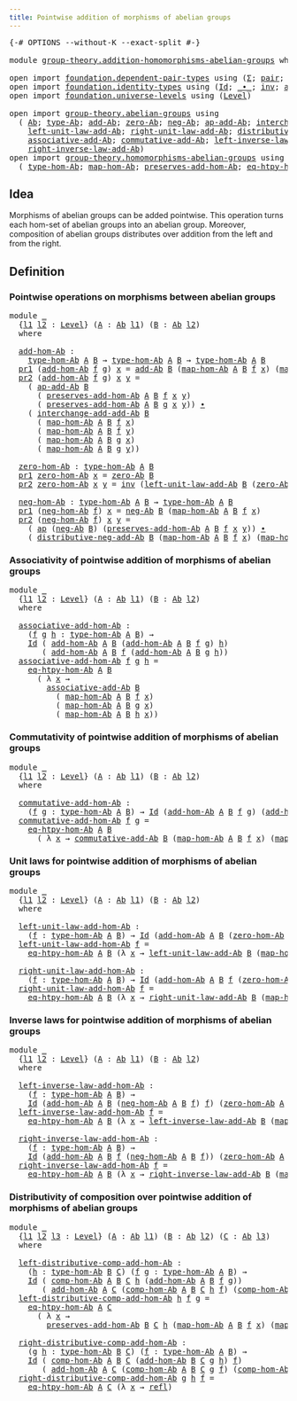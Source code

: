 ```yaml
---
title: Pointwise addition of morphisms of abelian groups
---
```


<pre class="Agda"><a id="75" class="Symbol">{-#</a> <a id="79" class="Keyword">OPTIONS</a> <a id="87" class="Pragma">--without-K</a> <a id="99" class="Pragma">--exact-split</a> <a id="113" class="Symbol">#-}</a>

<a id="118" class="Keyword">module</a> <a id="125" href="group-theory.addition-homomorphisms-abelian-groups.html" class="Module">group-theory.addition-homomorphisms-abelian-groups</a> <a id="176" class="Keyword">where</a>

<a id="183" class="Keyword">open</a> <a id="188" class="Keyword">import</a> <a id="195" href="foundation.dependent-pair-types.html" class="Module">foundation.dependent-pair-types</a> <a id="227" class="Keyword">using</a> <a id="233" class="Symbol">(</a><a id="234" href="foundation-core.dependent-pair-types.html#515" class="Record">Σ</a><a id="235" class="Symbol">;</a> <a id="237" href="foundation-core.dependent-pair-types.html#588" class="InductiveConstructor">pair</a><a id="241" class="Symbol">;</a> <a id="243" href="foundation-core.dependent-pair-types.html#605" class="Field">pr1</a><a id="246" class="Symbol">;</a> <a id="248" href="foundation-core.dependent-pair-types.html#617" class="Field">pr2</a><a id="251" class="Symbol">)</a>
<a id="253" class="Keyword">open</a> <a id="258" class="Keyword">import</a> <a id="265" href="foundation.identity-types.html" class="Module">foundation.identity-types</a> <a id="291" class="Keyword">using</a> <a id="297" class="Symbol">(</a><a id="298" href="foundation-core.identity-types.html#1767" class="Datatype">Id</a><a id="300" class="Symbol">;</a> <a id="302" href="foundation-core.identity-types.html#2425" class="Function Operator">_∙_</a><a id="305" class="Symbol">;</a> <a id="307" href="foundation-core.identity-types.html#2729" class="Function">inv</a><a id="310" class="Symbol">;</a> <a id="312" href="foundation-core.identity-types.html#4003" class="Function">ap</a><a id="314" class="Symbol">;</a> <a id="316" href="foundation-core.identity-types.html#1820" class="InductiveConstructor">refl</a><a id="320" class="Symbol">)</a>
<a id="322" class="Keyword">open</a> <a id="327" class="Keyword">import</a> <a id="334" href="foundation.universe-levels.html" class="Module">foundation.universe-levels</a> <a id="361" class="Keyword">using</a> <a id="367" class="Symbol">(</a><a id="368" href="Agda.Primitive.html#597" class="Postulate">Level</a><a id="373" class="Symbol">)</a>

<a id="376" class="Keyword">open</a> <a id="381" class="Keyword">import</a> <a id="388" href="group-theory.abelian-groups.html" class="Module">group-theory.abelian-groups</a> <a id="416" class="Keyword">using</a>
  <a id="424" class="Symbol">(</a> <a id="426" href="group-theory.abelian-groups.html#2528" class="Function">Ab</a><a id="428" class="Symbol">;</a> <a id="430" href="group-theory.abelian-groups.html#2742" class="Function">type-Ab</a><a id="437" class="Symbol">;</a> <a id="439" href="group-theory.abelian-groups.html#3089" class="Function">add-Ab</a><a id="445" class="Symbol">;</a> <a id="447" href="group-theory.abelian-groups.html#3999" class="Function">zero-Ab</a><a id="454" class="Symbol">;</a> <a id="456" href="group-theory.abelian-groups.html#4645" class="Function">neg-Ab</a><a id="462" class="Symbol">;</a> <a id="464" href="group-theory.abelian-groups.html#3302" class="Function">ap-add-Ab</a><a id="473" class="Symbol">;</a> <a id="475" href="group-theory.abelian-groups.html#5234" class="Function">interchange-add-add-Ab</a><a id="497" class="Symbol">;</a>
    <a id="503" href="group-theory.abelian-groups.html#4173" class="Function">left-unit-law-add-Ab</a><a id="523" class="Symbol">;</a> <a id="525" href="group-theory.abelian-groups.html#4336" class="Function">right-unit-law-add-Ab</a><a id="546" class="Symbol">;</a> <a id="548" href="group-theory.abelian-groups.html#5548" class="Function">distributive-neg-add-Ab</a><a id="571" class="Symbol">;</a>
    <a id="577" href="group-theory.abelian-groups.html#3474" class="Function">associative-add-Ab</a><a id="595" class="Symbol">;</a> <a id="597" href="group-theory.abelian-groups.html#5103" class="Function">commutative-add-Ab</a><a id="615" class="Symbol">;</a> <a id="617" href="group-theory.abelian-groups.html#4738" class="Function">left-inverse-law-add-Ab</a><a id="640" class="Symbol">;</a>
    <a id="646" href="group-theory.abelian-groups.html#4919" class="Function">right-inverse-law-add-Ab</a><a id="670" class="Symbol">)</a>
<a id="672" class="Keyword">open</a> <a id="677" class="Keyword">import</a> <a id="684" href="group-theory.homomorphisms-abelian-groups.html" class="Module">group-theory.homomorphisms-abelian-groups</a> <a id="726" class="Keyword">using</a>
  <a id="734" class="Symbol">(</a> <a id="736" href="group-theory.homomorphisms-abelian-groups.html#1796" class="Function">type-hom-Ab</a><a id="747" class="Symbol">;</a> <a id="749" href="group-theory.homomorphisms-abelian-groups.html#1883" class="Function">map-hom-Ab</a><a id="759" class="Symbol">;</a> <a id="761" href="group-theory.homomorphisms-abelian-groups.html#1990" class="Function">preserves-add-hom-Ab</a><a id="781" class="Symbol">;</a> <a id="783" href="group-theory.homomorphisms-abelian-groups.html#3740" class="Function">eq-htpy-hom-Ab</a><a id="797" class="Symbol">;</a> <a id="799" href="group-theory.homomorphisms-abelian-groups.html#4329" class="Function">comp-hom-Ab</a><a id="810" class="Symbol">)</a>
</pre>
## Idea

Morphisms of abelian groups can be added pointwise. This operation turns each hom-set of abelian groups into an abelian group. Moreover, composition of abelian groups distributes over addition from the left and from the right.

## Definition

### Pointwise operations on morphisms between abelian groups

<pre class="Agda"><a id="1139" class="Keyword">module</a> <a id="1146" href="group-theory.addition-homomorphisms-abelian-groups.html#1146" class="Module">_</a>
  <a id="1150" class="Symbol">{</a><a id="1151" href="group-theory.addition-homomorphisms-abelian-groups.html#1151" class="Bound">l1</a> <a id="1154" href="group-theory.addition-homomorphisms-abelian-groups.html#1154" class="Bound">l2</a> <a id="1157" class="Symbol">:</a> <a id="1159" href="Agda.Primitive.html#597" class="Postulate">Level</a><a id="1164" class="Symbol">}</a> <a id="1166" class="Symbol">(</a><a id="1167" href="group-theory.addition-homomorphisms-abelian-groups.html#1167" class="Bound">A</a> <a id="1169" class="Symbol">:</a> <a id="1171" href="group-theory.abelian-groups.html#2528" class="Function">Ab</a> <a id="1174" href="group-theory.addition-homomorphisms-abelian-groups.html#1151" class="Bound">l1</a><a id="1176" class="Symbol">)</a> <a id="1178" class="Symbol">(</a><a id="1179" href="group-theory.addition-homomorphisms-abelian-groups.html#1179" class="Bound">B</a> <a id="1181" class="Symbol">:</a> <a id="1183" href="group-theory.abelian-groups.html#2528" class="Function">Ab</a> <a id="1186" href="group-theory.addition-homomorphisms-abelian-groups.html#1154" class="Bound">l2</a><a id="1188" class="Symbol">)</a>
  <a id="1192" class="Keyword">where</a>
  
  <a id="1203" href="group-theory.addition-homomorphisms-abelian-groups.html#1203" class="Function">add-hom-Ab</a> <a id="1214" class="Symbol">:</a>
    <a id="1220" href="group-theory.homomorphisms-abelian-groups.html#1796" class="Function">type-hom-Ab</a> <a id="1232" href="group-theory.addition-homomorphisms-abelian-groups.html#1167" class="Bound">A</a> <a id="1234" href="group-theory.addition-homomorphisms-abelian-groups.html#1179" class="Bound">B</a> <a id="1236" class="Symbol">→</a> <a id="1238" href="group-theory.homomorphisms-abelian-groups.html#1796" class="Function">type-hom-Ab</a> <a id="1250" href="group-theory.addition-homomorphisms-abelian-groups.html#1167" class="Bound">A</a> <a id="1252" href="group-theory.addition-homomorphisms-abelian-groups.html#1179" class="Bound">B</a> <a id="1254" class="Symbol">→</a> <a id="1256" href="group-theory.homomorphisms-abelian-groups.html#1796" class="Function">type-hom-Ab</a> <a id="1268" href="group-theory.addition-homomorphisms-abelian-groups.html#1167" class="Bound">A</a> <a id="1270" href="group-theory.addition-homomorphisms-abelian-groups.html#1179" class="Bound">B</a>
  <a id="1274" href="foundation-core.dependent-pair-types.html#605" class="Field">pr1</a> <a id="1278" class="Symbol">(</a><a id="1279" href="group-theory.addition-homomorphisms-abelian-groups.html#1203" class="Function">add-hom-Ab</a> <a id="1290" href="group-theory.addition-homomorphisms-abelian-groups.html#1290" class="Bound">f</a> <a id="1292" href="group-theory.addition-homomorphisms-abelian-groups.html#1292" class="Bound">g</a><a id="1293" class="Symbol">)</a> <a id="1295" href="group-theory.addition-homomorphisms-abelian-groups.html#1295" class="Bound">x</a> <a id="1297" class="Symbol">=</a> <a id="1299" href="group-theory.abelian-groups.html#3089" class="Function">add-Ab</a> <a id="1306" href="group-theory.addition-homomorphisms-abelian-groups.html#1179" class="Bound">B</a> <a id="1308" class="Symbol">(</a><a id="1309" href="group-theory.homomorphisms-abelian-groups.html#1883" class="Function">map-hom-Ab</a> <a id="1320" href="group-theory.addition-homomorphisms-abelian-groups.html#1167" class="Bound">A</a> <a id="1322" href="group-theory.addition-homomorphisms-abelian-groups.html#1179" class="Bound">B</a> <a id="1324" href="group-theory.addition-homomorphisms-abelian-groups.html#1290" class="Bound">f</a> <a id="1326" href="group-theory.addition-homomorphisms-abelian-groups.html#1295" class="Bound">x</a><a id="1327" class="Symbol">)</a> <a id="1329" class="Symbol">(</a><a id="1330" href="group-theory.homomorphisms-abelian-groups.html#1883" class="Function">map-hom-Ab</a> <a id="1341" href="group-theory.addition-homomorphisms-abelian-groups.html#1167" class="Bound">A</a> <a id="1343" href="group-theory.addition-homomorphisms-abelian-groups.html#1179" class="Bound">B</a> <a id="1345" href="group-theory.addition-homomorphisms-abelian-groups.html#1292" class="Bound">g</a> <a id="1347" href="group-theory.addition-homomorphisms-abelian-groups.html#1295" class="Bound">x</a><a id="1348" class="Symbol">)</a>
  <a id="1352" href="foundation-core.dependent-pair-types.html#617" class="Field">pr2</a> <a id="1356" class="Symbol">(</a><a id="1357" href="group-theory.addition-homomorphisms-abelian-groups.html#1203" class="Function">add-hom-Ab</a> <a id="1368" href="group-theory.addition-homomorphisms-abelian-groups.html#1368" class="Bound">f</a> <a id="1370" href="group-theory.addition-homomorphisms-abelian-groups.html#1370" class="Bound">g</a><a id="1371" class="Symbol">)</a> <a id="1373" href="group-theory.addition-homomorphisms-abelian-groups.html#1373" class="Bound">x</a> <a id="1375" href="group-theory.addition-homomorphisms-abelian-groups.html#1375" class="Bound">y</a> <a id="1377" class="Symbol">=</a>
    <a id="1383" class="Symbol">(</a> <a id="1385" href="group-theory.abelian-groups.html#3302" class="Function">ap-add-Ab</a> <a id="1395" href="group-theory.addition-homomorphisms-abelian-groups.html#1179" class="Bound">B</a>
      <a id="1403" class="Symbol">(</a> <a id="1405" href="group-theory.homomorphisms-abelian-groups.html#1990" class="Function">preserves-add-hom-Ab</a> <a id="1426" href="group-theory.addition-homomorphisms-abelian-groups.html#1167" class="Bound">A</a> <a id="1428" href="group-theory.addition-homomorphisms-abelian-groups.html#1179" class="Bound">B</a> <a id="1430" href="group-theory.addition-homomorphisms-abelian-groups.html#1368" class="Bound">f</a> <a id="1432" href="group-theory.addition-homomorphisms-abelian-groups.html#1373" class="Bound">x</a> <a id="1434" href="group-theory.addition-homomorphisms-abelian-groups.html#1375" class="Bound">y</a><a id="1435" class="Symbol">)</a>
      <a id="1443" class="Symbol">(</a> <a id="1445" href="group-theory.homomorphisms-abelian-groups.html#1990" class="Function">preserves-add-hom-Ab</a> <a id="1466" href="group-theory.addition-homomorphisms-abelian-groups.html#1167" class="Bound">A</a> <a id="1468" href="group-theory.addition-homomorphisms-abelian-groups.html#1179" class="Bound">B</a> <a id="1470" href="group-theory.addition-homomorphisms-abelian-groups.html#1370" class="Bound">g</a> <a id="1472" href="group-theory.addition-homomorphisms-abelian-groups.html#1373" class="Bound">x</a> <a id="1474" href="group-theory.addition-homomorphisms-abelian-groups.html#1375" class="Bound">y</a><a id="1475" class="Symbol">))</a> <a id="1478" href="foundation-core.identity-types.html#2425" class="Function Operator">∙</a>
    <a id="1484" class="Symbol">(</a> <a id="1486" href="group-theory.abelian-groups.html#5234" class="Function">interchange-add-add-Ab</a> <a id="1509" href="group-theory.addition-homomorphisms-abelian-groups.html#1179" class="Bound">B</a>
      <a id="1517" class="Symbol">(</a> <a id="1519" href="group-theory.homomorphisms-abelian-groups.html#1883" class="Function">map-hom-Ab</a> <a id="1530" href="group-theory.addition-homomorphisms-abelian-groups.html#1167" class="Bound">A</a> <a id="1532" href="group-theory.addition-homomorphisms-abelian-groups.html#1179" class="Bound">B</a> <a id="1534" href="group-theory.addition-homomorphisms-abelian-groups.html#1368" class="Bound">f</a> <a id="1536" href="group-theory.addition-homomorphisms-abelian-groups.html#1373" class="Bound">x</a><a id="1537" class="Symbol">)</a>
      <a id="1545" class="Symbol">(</a> <a id="1547" href="group-theory.homomorphisms-abelian-groups.html#1883" class="Function">map-hom-Ab</a> <a id="1558" href="group-theory.addition-homomorphisms-abelian-groups.html#1167" class="Bound">A</a> <a id="1560" href="group-theory.addition-homomorphisms-abelian-groups.html#1179" class="Bound">B</a> <a id="1562" href="group-theory.addition-homomorphisms-abelian-groups.html#1368" class="Bound">f</a> <a id="1564" href="group-theory.addition-homomorphisms-abelian-groups.html#1375" class="Bound">y</a><a id="1565" class="Symbol">)</a>
      <a id="1573" class="Symbol">(</a> <a id="1575" href="group-theory.homomorphisms-abelian-groups.html#1883" class="Function">map-hom-Ab</a> <a id="1586" href="group-theory.addition-homomorphisms-abelian-groups.html#1167" class="Bound">A</a> <a id="1588" href="group-theory.addition-homomorphisms-abelian-groups.html#1179" class="Bound">B</a> <a id="1590" href="group-theory.addition-homomorphisms-abelian-groups.html#1370" class="Bound">g</a> <a id="1592" href="group-theory.addition-homomorphisms-abelian-groups.html#1373" class="Bound">x</a><a id="1593" class="Symbol">)</a>
      <a id="1601" class="Symbol">(</a> <a id="1603" href="group-theory.homomorphisms-abelian-groups.html#1883" class="Function">map-hom-Ab</a> <a id="1614" href="group-theory.addition-homomorphisms-abelian-groups.html#1167" class="Bound">A</a> <a id="1616" href="group-theory.addition-homomorphisms-abelian-groups.html#1179" class="Bound">B</a> <a id="1618" href="group-theory.addition-homomorphisms-abelian-groups.html#1370" class="Bound">g</a> <a id="1620" href="group-theory.addition-homomorphisms-abelian-groups.html#1375" class="Bound">y</a><a id="1621" class="Symbol">))</a>

  <a id="1627" href="group-theory.addition-homomorphisms-abelian-groups.html#1627" class="Function">zero-hom-Ab</a> <a id="1639" class="Symbol">:</a> <a id="1641" href="group-theory.homomorphisms-abelian-groups.html#1796" class="Function">type-hom-Ab</a> <a id="1653" href="group-theory.addition-homomorphisms-abelian-groups.html#1167" class="Bound">A</a> <a id="1655" href="group-theory.addition-homomorphisms-abelian-groups.html#1179" class="Bound">B</a>
  <a id="1659" href="foundation-core.dependent-pair-types.html#605" class="Field">pr1</a> <a id="1663" href="group-theory.addition-homomorphisms-abelian-groups.html#1627" class="Function">zero-hom-Ab</a> <a id="1675" href="group-theory.addition-homomorphisms-abelian-groups.html#1675" class="Bound">x</a> <a id="1677" class="Symbol">=</a> <a id="1679" href="group-theory.abelian-groups.html#3999" class="Function">zero-Ab</a> <a id="1687" href="group-theory.addition-homomorphisms-abelian-groups.html#1179" class="Bound">B</a>
  <a id="1691" href="foundation-core.dependent-pair-types.html#617" class="Field">pr2</a> <a id="1695" href="group-theory.addition-homomorphisms-abelian-groups.html#1627" class="Function">zero-hom-Ab</a> <a id="1707" href="group-theory.addition-homomorphisms-abelian-groups.html#1707" class="Bound">x</a> <a id="1709" href="group-theory.addition-homomorphisms-abelian-groups.html#1709" class="Bound">y</a> <a id="1711" class="Symbol">=</a> <a id="1713" href="foundation-core.identity-types.html#2729" class="Function">inv</a> <a id="1717" class="Symbol">(</a><a id="1718" href="group-theory.abelian-groups.html#4173" class="Function">left-unit-law-add-Ab</a> <a id="1739" href="group-theory.addition-homomorphisms-abelian-groups.html#1179" class="Bound">B</a> <a id="1741" class="Symbol">(</a><a id="1742" href="group-theory.abelian-groups.html#3999" class="Function">zero-Ab</a> <a id="1750" href="group-theory.addition-homomorphisms-abelian-groups.html#1179" class="Bound">B</a><a id="1751" class="Symbol">))</a>

  <a id="1757" href="group-theory.addition-homomorphisms-abelian-groups.html#1757" class="Function">neg-hom-Ab</a> <a id="1768" class="Symbol">:</a> <a id="1770" href="group-theory.homomorphisms-abelian-groups.html#1796" class="Function">type-hom-Ab</a> <a id="1782" href="group-theory.addition-homomorphisms-abelian-groups.html#1167" class="Bound">A</a> <a id="1784" href="group-theory.addition-homomorphisms-abelian-groups.html#1179" class="Bound">B</a> <a id="1786" class="Symbol">→</a> <a id="1788" href="group-theory.homomorphisms-abelian-groups.html#1796" class="Function">type-hom-Ab</a> <a id="1800" href="group-theory.addition-homomorphisms-abelian-groups.html#1167" class="Bound">A</a> <a id="1802" href="group-theory.addition-homomorphisms-abelian-groups.html#1179" class="Bound">B</a>
  <a id="1806" href="foundation-core.dependent-pair-types.html#605" class="Field">pr1</a> <a id="1810" class="Symbol">(</a><a id="1811" href="group-theory.addition-homomorphisms-abelian-groups.html#1757" class="Function">neg-hom-Ab</a> <a id="1822" href="group-theory.addition-homomorphisms-abelian-groups.html#1822" class="Bound">f</a><a id="1823" class="Symbol">)</a> <a id="1825" href="group-theory.addition-homomorphisms-abelian-groups.html#1825" class="Bound">x</a> <a id="1827" class="Symbol">=</a> <a id="1829" href="group-theory.abelian-groups.html#4645" class="Function">neg-Ab</a> <a id="1836" href="group-theory.addition-homomorphisms-abelian-groups.html#1179" class="Bound">B</a> <a id="1838" class="Symbol">(</a><a id="1839" href="group-theory.homomorphisms-abelian-groups.html#1883" class="Function">map-hom-Ab</a> <a id="1850" href="group-theory.addition-homomorphisms-abelian-groups.html#1167" class="Bound">A</a> <a id="1852" href="group-theory.addition-homomorphisms-abelian-groups.html#1179" class="Bound">B</a> <a id="1854" href="group-theory.addition-homomorphisms-abelian-groups.html#1822" class="Bound">f</a> <a id="1856" href="group-theory.addition-homomorphisms-abelian-groups.html#1825" class="Bound">x</a><a id="1857" class="Symbol">)</a>
  <a id="1861" href="foundation-core.dependent-pair-types.html#617" class="Field">pr2</a> <a id="1865" class="Symbol">(</a><a id="1866" href="group-theory.addition-homomorphisms-abelian-groups.html#1757" class="Function">neg-hom-Ab</a> <a id="1877" href="group-theory.addition-homomorphisms-abelian-groups.html#1877" class="Bound">f</a><a id="1878" class="Symbol">)</a> <a id="1880" href="group-theory.addition-homomorphisms-abelian-groups.html#1880" class="Bound">x</a> <a id="1882" href="group-theory.addition-homomorphisms-abelian-groups.html#1882" class="Bound">y</a> <a id="1884" class="Symbol">=</a>
    <a id="1890" class="Symbol">(</a> <a id="1892" href="foundation-core.identity-types.html#4003" class="Function">ap</a> <a id="1895" class="Symbol">(</a><a id="1896" href="group-theory.abelian-groups.html#4645" class="Function">neg-Ab</a> <a id="1903" href="group-theory.addition-homomorphisms-abelian-groups.html#1179" class="Bound">B</a><a id="1904" class="Symbol">)</a> <a id="1906" class="Symbol">(</a><a id="1907" href="group-theory.homomorphisms-abelian-groups.html#1990" class="Function">preserves-add-hom-Ab</a> <a id="1928" href="group-theory.addition-homomorphisms-abelian-groups.html#1167" class="Bound">A</a> <a id="1930" href="group-theory.addition-homomorphisms-abelian-groups.html#1179" class="Bound">B</a> <a id="1932" href="group-theory.addition-homomorphisms-abelian-groups.html#1877" class="Bound">f</a> <a id="1934" href="group-theory.addition-homomorphisms-abelian-groups.html#1880" class="Bound">x</a> <a id="1936" href="group-theory.addition-homomorphisms-abelian-groups.html#1882" class="Bound">y</a><a id="1937" class="Symbol">))</a> <a id="1940" href="foundation-core.identity-types.html#2425" class="Function Operator">∙</a>
    <a id="1946" class="Symbol">(</a> <a id="1948" href="group-theory.abelian-groups.html#5548" class="Function">distributive-neg-add-Ab</a> <a id="1972" href="group-theory.addition-homomorphisms-abelian-groups.html#1179" class="Bound">B</a> <a id="1974" class="Symbol">(</a><a id="1975" href="group-theory.homomorphisms-abelian-groups.html#1883" class="Function">map-hom-Ab</a> <a id="1986" href="group-theory.addition-homomorphisms-abelian-groups.html#1167" class="Bound">A</a> <a id="1988" href="group-theory.addition-homomorphisms-abelian-groups.html#1179" class="Bound">B</a> <a id="1990" href="group-theory.addition-homomorphisms-abelian-groups.html#1877" class="Bound">f</a> <a id="1992" href="group-theory.addition-homomorphisms-abelian-groups.html#1880" class="Bound">x</a><a id="1993" class="Symbol">)</a> <a id="1995" class="Symbol">(</a><a id="1996" href="group-theory.homomorphisms-abelian-groups.html#1883" class="Function">map-hom-Ab</a> <a id="2007" href="group-theory.addition-homomorphisms-abelian-groups.html#1167" class="Bound">A</a> <a id="2009" href="group-theory.addition-homomorphisms-abelian-groups.html#1179" class="Bound">B</a> <a id="2011" href="group-theory.addition-homomorphisms-abelian-groups.html#1877" class="Bound">f</a> <a id="2013" href="group-theory.addition-homomorphisms-abelian-groups.html#1882" class="Bound">y</a><a id="2014" class="Symbol">))</a>
</pre>
### Associativity of pointwise addition of morphisms of abelian groups

<pre class="Agda"><a id="2102" class="Keyword">module</a> <a id="2109" href="group-theory.addition-homomorphisms-abelian-groups.html#2109" class="Module">_</a>
  <a id="2113" class="Symbol">{</a><a id="2114" href="group-theory.addition-homomorphisms-abelian-groups.html#2114" class="Bound">l1</a> <a id="2117" href="group-theory.addition-homomorphisms-abelian-groups.html#2117" class="Bound">l2</a> <a id="2120" class="Symbol">:</a> <a id="2122" href="Agda.Primitive.html#597" class="Postulate">Level</a><a id="2127" class="Symbol">}</a> <a id="2129" class="Symbol">(</a><a id="2130" href="group-theory.addition-homomorphisms-abelian-groups.html#2130" class="Bound">A</a> <a id="2132" class="Symbol">:</a> <a id="2134" href="group-theory.abelian-groups.html#2528" class="Function">Ab</a> <a id="2137" href="group-theory.addition-homomorphisms-abelian-groups.html#2114" class="Bound">l1</a><a id="2139" class="Symbol">)</a> <a id="2141" class="Symbol">(</a><a id="2142" href="group-theory.addition-homomorphisms-abelian-groups.html#2142" class="Bound">B</a> <a id="2144" class="Symbol">:</a> <a id="2146" href="group-theory.abelian-groups.html#2528" class="Function">Ab</a> <a id="2149" href="group-theory.addition-homomorphisms-abelian-groups.html#2117" class="Bound">l2</a><a id="2151" class="Symbol">)</a>
  <a id="2155" class="Keyword">where</a>
  
  <a id="2166" href="group-theory.addition-homomorphisms-abelian-groups.html#2166" class="Function">associative-add-hom-Ab</a> <a id="2189" class="Symbol">:</a>
    <a id="2195" class="Symbol">(</a><a id="2196" href="group-theory.addition-homomorphisms-abelian-groups.html#2196" class="Bound">f</a> <a id="2198" href="group-theory.addition-homomorphisms-abelian-groups.html#2198" class="Bound">g</a> <a id="2200" href="group-theory.addition-homomorphisms-abelian-groups.html#2200" class="Bound">h</a> <a id="2202" class="Symbol">:</a> <a id="2204" href="group-theory.homomorphisms-abelian-groups.html#1796" class="Function">type-hom-Ab</a> <a id="2216" href="group-theory.addition-homomorphisms-abelian-groups.html#2130" class="Bound">A</a> <a id="2218" href="group-theory.addition-homomorphisms-abelian-groups.html#2142" class="Bound">B</a><a id="2219" class="Symbol">)</a> <a id="2221" class="Symbol">→</a>
    <a id="2227" href="foundation-core.identity-types.html#1767" class="Datatype">Id</a> <a id="2230" class="Symbol">(</a> <a id="2232" href="group-theory.addition-homomorphisms-abelian-groups.html#1203" class="Function">add-hom-Ab</a> <a id="2243" href="group-theory.addition-homomorphisms-abelian-groups.html#2130" class="Bound">A</a> <a id="2245" href="group-theory.addition-homomorphisms-abelian-groups.html#2142" class="Bound">B</a> <a id="2247" class="Symbol">(</a><a id="2248" href="group-theory.addition-homomorphisms-abelian-groups.html#1203" class="Function">add-hom-Ab</a> <a id="2259" href="group-theory.addition-homomorphisms-abelian-groups.html#2130" class="Bound">A</a> <a id="2261" href="group-theory.addition-homomorphisms-abelian-groups.html#2142" class="Bound">B</a> <a id="2263" href="group-theory.addition-homomorphisms-abelian-groups.html#2196" class="Bound">f</a> <a id="2265" href="group-theory.addition-homomorphisms-abelian-groups.html#2198" class="Bound">g</a><a id="2266" class="Symbol">)</a> <a id="2268" href="group-theory.addition-homomorphisms-abelian-groups.html#2200" class="Bound">h</a><a id="2269" class="Symbol">)</a>
       <a id="2278" class="Symbol">(</a> <a id="2280" href="group-theory.addition-homomorphisms-abelian-groups.html#1203" class="Function">add-hom-Ab</a> <a id="2291" href="group-theory.addition-homomorphisms-abelian-groups.html#2130" class="Bound">A</a> <a id="2293" href="group-theory.addition-homomorphisms-abelian-groups.html#2142" class="Bound">B</a> <a id="2295" href="group-theory.addition-homomorphisms-abelian-groups.html#2196" class="Bound">f</a> <a id="2297" class="Symbol">(</a><a id="2298" href="group-theory.addition-homomorphisms-abelian-groups.html#1203" class="Function">add-hom-Ab</a> <a id="2309" href="group-theory.addition-homomorphisms-abelian-groups.html#2130" class="Bound">A</a> <a id="2311" href="group-theory.addition-homomorphisms-abelian-groups.html#2142" class="Bound">B</a> <a id="2313" href="group-theory.addition-homomorphisms-abelian-groups.html#2198" class="Bound">g</a> <a id="2315" href="group-theory.addition-homomorphisms-abelian-groups.html#2200" class="Bound">h</a><a id="2316" class="Symbol">))</a>
  <a id="2321" href="group-theory.addition-homomorphisms-abelian-groups.html#2166" class="Function">associative-add-hom-Ab</a> <a id="2344" href="group-theory.addition-homomorphisms-abelian-groups.html#2344" class="Bound">f</a> <a id="2346" href="group-theory.addition-homomorphisms-abelian-groups.html#2346" class="Bound">g</a> <a id="2348" href="group-theory.addition-homomorphisms-abelian-groups.html#2348" class="Bound">h</a> <a id="2350" class="Symbol">=</a>
    <a id="2356" href="group-theory.homomorphisms-abelian-groups.html#3740" class="Function">eq-htpy-hom-Ab</a> <a id="2371" href="group-theory.addition-homomorphisms-abelian-groups.html#2130" class="Bound">A</a> <a id="2373" href="group-theory.addition-homomorphisms-abelian-groups.html#2142" class="Bound">B</a>
      <a id="2381" class="Symbol">(</a> <a id="2383" class="Symbol">λ</a> <a id="2385" href="group-theory.addition-homomorphisms-abelian-groups.html#2385" class="Bound">x</a> <a id="2387" class="Symbol">→</a>
        <a id="2397" href="group-theory.abelian-groups.html#3474" class="Function">associative-add-Ab</a> <a id="2416" href="group-theory.addition-homomorphisms-abelian-groups.html#2142" class="Bound">B</a>
          <a id="2428" class="Symbol">(</a> <a id="2430" href="group-theory.homomorphisms-abelian-groups.html#1883" class="Function">map-hom-Ab</a> <a id="2441" href="group-theory.addition-homomorphisms-abelian-groups.html#2130" class="Bound">A</a> <a id="2443" href="group-theory.addition-homomorphisms-abelian-groups.html#2142" class="Bound">B</a> <a id="2445" href="group-theory.addition-homomorphisms-abelian-groups.html#2344" class="Bound">f</a> <a id="2447" href="group-theory.addition-homomorphisms-abelian-groups.html#2385" class="Bound">x</a><a id="2448" class="Symbol">)</a>
          <a id="2460" class="Symbol">(</a> <a id="2462" href="group-theory.homomorphisms-abelian-groups.html#1883" class="Function">map-hom-Ab</a> <a id="2473" href="group-theory.addition-homomorphisms-abelian-groups.html#2130" class="Bound">A</a> <a id="2475" href="group-theory.addition-homomorphisms-abelian-groups.html#2142" class="Bound">B</a> <a id="2477" href="group-theory.addition-homomorphisms-abelian-groups.html#2346" class="Bound">g</a> <a id="2479" href="group-theory.addition-homomorphisms-abelian-groups.html#2385" class="Bound">x</a><a id="2480" class="Symbol">)</a>
          <a id="2492" class="Symbol">(</a> <a id="2494" href="group-theory.homomorphisms-abelian-groups.html#1883" class="Function">map-hom-Ab</a> <a id="2505" href="group-theory.addition-homomorphisms-abelian-groups.html#2130" class="Bound">A</a> <a id="2507" href="group-theory.addition-homomorphisms-abelian-groups.html#2142" class="Bound">B</a> <a id="2509" href="group-theory.addition-homomorphisms-abelian-groups.html#2348" class="Bound">h</a> <a id="2511" href="group-theory.addition-homomorphisms-abelian-groups.html#2385" class="Bound">x</a><a id="2512" class="Symbol">))</a>
</pre>
### Commutativity of pointwise addition of morphisms of abelian groups

<pre class="Agda"><a id="2600" class="Keyword">module</a> <a id="2607" href="group-theory.addition-homomorphisms-abelian-groups.html#2607" class="Module">_</a>
  <a id="2611" class="Symbol">{</a><a id="2612" href="group-theory.addition-homomorphisms-abelian-groups.html#2612" class="Bound">l1</a> <a id="2615" href="group-theory.addition-homomorphisms-abelian-groups.html#2615" class="Bound">l2</a> <a id="2618" class="Symbol">:</a> <a id="2620" href="Agda.Primitive.html#597" class="Postulate">Level</a><a id="2625" class="Symbol">}</a> <a id="2627" class="Symbol">(</a><a id="2628" href="group-theory.addition-homomorphisms-abelian-groups.html#2628" class="Bound">A</a> <a id="2630" class="Symbol">:</a> <a id="2632" href="group-theory.abelian-groups.html#2528" class="Function">Ab</a> <a id="2635" href="group-theory.addition-homomorphisms-abelian-groups.html#2612" class="Bound">l1</a><a id="2637" class="Symbol">)</a> <a id="2639" class="Symbol">(</a><a id="2640" href="group-theory.addition-homomorphisms-abelian-groups.html#2640" class="Bound">B</a> <a id="2642" class="Symbol">:</a> <a id="2644" href="group-theory.abelian-groups.html#2528" class="Function">Ab</a> <a id="2647" href="group-theory.addition-homomorphisms-abelian-groups.html#2615" class="Bound">l2</a><a id="2649" class="Symbol">)</a>
  <a id="2653" class="Keyword">where</a>

  <a id="2662" href="group-theory.addition-homomorphisms-abelian-groups.html#2662" class="Function">commutative-add-hom-Ab</a> <a id="2685" class="Symbol">:</a>
    <a id="2691" class="Symbol">(</a><a id="2692" href="group-theory.addition-homomorphisms-abelian-groups.html#2692" class="Bound">f</a> <a id="2694" href="group-theory.addition-homomorphisms-abelian-groups.html#2694" class="Bound">g</a> <a id="2696" class="Symbol">:</a> <a id="2698" href="group-theory.homomorphisms-abelian-groups.html#1796" class="Function">type-hom-Ab</a> <a id="2710" href="group-theory.addition-homomorphisms-abelian-groups.html#2628" class="Bound">A</a> <a id="2712" href="group-theory.addition-homomorphisms-abelian-groups.html#2640" class="Bound">B</a><a id="2713" class="Symbol">)</a> <a id="2715" class="Symbol">→</a> <a id="2717" href="foundation-core.identity-types.html#1767" class="Datatype">Id</a> <a id="2720" class="Symbol">(</a><a id="2721" href="group-theory.addition-homomorphisms-abelian-groups.html#1203" class="Function">add-hom-Ab</a> <a id="2732" href="group-theory.addition-homomorphisms-abelian-groups.html#2628" class="Bound">A</a> <a id="2734" href="group-theory.addition-homomorphisms-abelian-groups.html#2640" class="Bound">B</a> <a id="2736" href="group-theory.addition-homomorphisms-abelian-groups.html#2692" class="Bound">f</a> <a id="2738" href="group-theory.addition-homomorphisms-abelian-groups.html#2694" class="Bound">g</a><a id="2739" class="Symbol">)</a> <a id="2741" class="Symbol">(</a><a id="2742" href="group-theory.addition-homomorphisms-abelian-groups.html#1203" class="Function">add-hom-Ab</a> <a id="2753" href="group-theory.addition-homomorphisms-abelian-groups.html#2628" class="Bound">A</a> <a id="2755" href="group-theory.addition-homomorphisms-abelian-groups.html#2640" class="Bound">B</a> <a id="2757" href="group-theory.addition-homomorphisms-abelian-groups.html#2694" class="Bound">g</a> <a id="2759" href="group-theory.addition-homomorphisms-abelian-groups.html#2692" class="Bound">f</a><a id="2760" class="Symbol">)</a>
  <a id="2764" href="group-theory.addition-homomorphisms-abelian-groups.html#2662" class="Function">commutative-add-hom-Ab</a> <a id="2787" href="group-theory.addition-homomorphisms-abelian-groups.html#2787" class="Bound">f</a> <a id="2789" href="group-theory.addition-homomorphisms-abelian-groups.html#2789" class="Bound">g</a> <a id="2791" class="Symbol">=</a>
    <a id="2797" href="group-theory.homomorphisms-abelian-groups.html#3740" class="Function">eq-htpy-hom-Ab</a> <a id="2812" href="group-theory.addition-homomorphisms-abelian-groups.html#2628" class="Bound">A</a> <a id="2814" href="group-theory.addition-homomorphisms-abelian-groups.html#2640" class="Bound">B</a>
      <a id="2822" class="Symbol">(</a> <a id="2824" class="Symbol">λ</a> <a id="2826" href="group-theory.addition-homomorphisms-abelian-groups.html#2826" class="Bound">x</a> <a id="2828" class="Symbol">→</a> <a id="2830" href="group-theory.abelian-groups.html#5103" class="Function">commutative-add-Ab</a> <a id="2849" href="group-theory.addition-homomorphisms-abelian-groups.html#2640" class="Bound">B</a> <a id="2851" class="Symbol">(</a><a id="2852" href="group-theory.homomorphisms-abelian-groups.html#1883" class="Function">map-hom-Ab</a> <a id="2863" href="group-theory.addition-homomorphisms-abelian-groups.html#2628" class="Bound">A</a> <a id="2865" href="group-theory.addition-homomorphisms-abelian-groups.html#2640" class="Bound">B</a> <a id="2867" href="group-theory.addition-homomorphisms-abelian-groups.html#2787" class="Bound">f</a> <a id="2869" href="group-theory.addition-homomorphisms-abelian-groups.html#2826" class="Bound">x</a><a id="2870" class="Symbol">)</a> <a id="2872" class="Symbol">(</a><a id="2873" href="group-theory.homomorphisms-abelian-groups.html#1883" class="Function">map-hom-Ab</a> <a id="2884" href="group-theory.addition-homomorphisms-abelian-groups.html#2628" class="Bound">A</a> <a id="2886" href="group-theory.addition-homomorphisms-abelian-groups.html#2640" class="Bound">B</a> <a id="2888" href="group-theory.addition-homomorphisms-abelian-groups.html#2789" class="Bound">g</a> <a id="2890" href="group-theory.addition-homomorphisms-abelian-groups.html#2826" class="Bound">x</a><a id="2891" class="Symbol">))</a>
</pre>
### Unit laws for pointwise addition of morphisms of abelian groups

<pre class="Agda"><a id="2976" class="Keyword">module</a> <a id="2983" href="group-theory.addition-homomorphisms-abelian-groups.html#2983" class="Module">_</a>
  <a id="2987" class="Symbol">{</a><a id="2988" href="group-theory.addition-homomorphisms-abelian-groups.html#2988" class="Bound">l1</a> <a id="2991" href="group-theory.addition-homomorphisms-abelian-groups.html#2991" class="Bound">l2</a> <a id="2994" class="Symbol">:</a> <a id="2996" href="Agda.Primitive.html#597" class="Postulate">Level</a><a id="3001" class="Symbol">}</a> <a id="3003" class="Symbol">(</a><a id="3004" href="group-theory.addition-homomorphisms-abelian-groups.html#3004" class="Bound">A</a> <a id="3006" class="Symbol">:</a> <a id="3008" href="group-theory.abelian-groups.html#2528" class="Function">Ab</a> <a id="3011" href="group-theory.addition-homomorphisms-abelian-groups.html#2988" class="Bound">l1</a><a id="3013" class="Symbol">)</a> <a id="3015" class="Symbol">(</a><a id="3016" href="group-theory.addition-homomorphisms-abelian-groups.html#3016" class="Bound">B</a> <a id="3018" class="Symbol">:</a> <a id="3020" href="group-theory.abelian-groups.html#2528" class="Function">Ab</a> <a id="3023" href="group-theory.addition-homomorphisms-abelian-groups.html#2991" class="Bound">l2</a><a id="3025" class="Symbol">)</a>
  <a id="3029" class="Keyword">where</a>

  <a id="3038" href="group-theory.addition-homomorphisms-abelian-groups.html#3038" class="Function">left-unit-law-add-hom-Ab</a> <a id="3063" class="Symbol">:</a>
    <a id="3069" class="Symbol">(</a><a id="3070" href="group-theory.addition-homomorphisms-abelian-groups.html#3070" class="Bound">f</a> <a id="3072" class="Symbol">:</a> <a id="3074" href="group-theory.homomorphisms-abelian-groups.html#1796" class="Function">type-hom-Ab</a> <a id="3086" href="group-theory.addition-homomorphisms-abelian-groups.html#3004" class="Bound">A</a> <a id="3088" href="group-theory.addition-homomorphisms-abelian-groups.html#3016" class="Bound">B</a><a id="3089" class="Symbol">)</a> <a id="3091" class="Symbol">→</a> <a id="3093" href="foundation-core.identity-types.html#1767" class="Datatype">Id</a> <a id="3096" class="Symbol">(</a><a id="3097" href="group-theory.addition-homomorphisms-abelian-groups.html#1203" class="Function">add-hom-Ab</a> <a id="3108" href="group-theory.addition-homomorphisms-abelian-groups.html#3004" class="Bound">A</a> <a id="3110" href="group-theory.addition-homomorphisms-abelian-groups.html#3016" class="Bound">B</a> <a id="3112" class="Symbol">(</a><a id="3113" href="group-theory.addition-homomorphisms-abelian-groups.html#1627" class="Function">zero-hom-Ab</a> <a id="3125" href="group-theory.addition-homomorphisms-abelian-groups.html#3004" class="Bound">A</a> <a id="3127" href="group-theory.addition-homomorphisms-abelian-groups.html#3016" class="Bound">B</a><a id="3128" class="Symbol">)</a> <a id="3130" href="group-theory.addition-homomorphisms-abelian-groups.html#3070" class="Bound">f</a><a id="3131" class="Symbol">)</a> <a id="3133" href="group-theory.addition-homomorphisms-abelian-groups.html#3070" class="Bound">f</a>
  <a id="3137" href="group-theory.addition-homomorphisms-abelian-groups.html#3038" class="Function">left-unit-law-add-hom-Ab</a> <a id="3162" href="group-theory.addition-homomorphisms-abelian-groups.html#3162" class="Bound">f</a> <a id="3164" class="Symbol">=</a>
    <a id="3170" href="group-theory.homomorphisms-abelian-groups.html#3740" class="Function">eq-htpy-hom-Ab</a> <a id="3185" href="group-theory.addition-homomorphisms-abelian-groups.html#3004" class="Bound">A</a> <a id="3187" href="group-theory.addition-homomorphisms-abelian-groups.html#3016" class="Bound">B</a> <a id="3189" class="Symbol">(λ</a> <a id="3192" href="group-theory.addition-homomorphisms-abelian-groups.html#3192" class="Bound">x</a> <a id="3194" class="Symbol">→</a> <a id="3196" href="group-theory.abelian-groups.html#4173" class="Function">left-unit-law-add-Ab</a> <a id="3217" href="group-theory.addition-homomorphisms-abelian-groups.html#3016" class="Bound">B</a> <a id="3219" class="Symbol">(</a><a id="3220" href="group-theory.homomorphisms-abelian-groups.html#1883" class="Function">map-hom-Ab</a> <a id="3231" href="group-theory.addition-homomorphisms-abelian-groups.html#3004" class="Bound">A</a> <a id="3233" href="group-theory.addition-homomorphisms-abelian-groups.html#3016" class="Bound">B</a> <a id="3235" href="group-theory.addition-homomorphisms-abelian-groups.html#3162" class="Bound">f</a> <a id="3237" href="group-theory.addition-homomorphisms-abelian-groups.html#3192" class="Bound">x</a><a id="3238" class="Symbol">))</a>

  <a id="3244" href="group-theory.addition-homomorphisms-abelian-groups.html#3244" class="Function">right-unit-law-add-hom-Ab</a> <a id="3270" class="Symbol">:</a>
    <a id="3276" class="Symbol">(</a><a id="3277" href="group-theory.addition-homomorphisms-abelian-groups.html#3277" class="Bound">f</a> <a id="3279" class="Symbol">:</a> <a id="3281" href="group-theory.homomorphisms-abelian-groups.html#1796" class="Function">type-hom-Ab</a> <a id="3293" href="group-theory.addition-homomorphisms-abelian-groups.html#3004" class="Bound">A</a> <a id="3295" href="group-theory.addition-homomorphisms-abelian-groups.html#3016" class="Bound">B</a><a id="3296" class="Symbol">)</a> <a id="3298" class="Symbol">→</a> <a id="3300" href="foundation-core.identity-types.html#1767" class="Datatype">Id</a> <a id="3303" class="Symbol">(</a><a id="3304" href="group-theory.addition-homomorphisms-abelian-groups.html#1203" class="Function">add-hom-Ab</a> <a id="3315" href="group-theory.addition-homomorphisms-abelian-groups.html#3004" class="Bound">A</a> <a id="3317" href="group-theory.addition-homomorphisms-abelian-groups.html#3016" class="Bound">B</a> <a id="3319" href="group-theory.addition-homomorphisms-abelian-groups.html#3277" class="Bound">f</a> <a id="3321" class="Symbol">(</a><a id="3322" href="group-theory.addition-homomorphisms-abelian-groups.html#1627" class="Function">zero-hom-Ab</a> <a id="3334" href="group-theory.addition-homomorphisms-abelian-groups.html#3004" class="Bound">A</a> <a id="3336" href="group-theory.addition-homomorphisms-abelian-groups.html#3016" class="Bound">B</a><a id="3337" class="Symbol">))</a> <a id="3340" href="group-theory.addition-homomorphisms-abelian-groups.html#3277" class="Bound">f</a>
  <a id="3344" href="group-theory.addition-homomorphisms-abelian-groups.html#3244" class="Function">right-unit-law-add-hom-Ab</a> <a id="3370" href="group-theory.addition-homomorphisms-abelian-groups.html#3370" class="Bound">f</a> <a id="3372" class="Symbol">=</a>
    <a id="3378" href="group-theory.homomorphisms-abelian-groups.html#3740" class="Function">eq-htpy-hom-Ab</a> <a id="3393" href="group-theory.addition-homomorphisms-abelian-groups.html#3004" class="Bound">A</a> <a id="3395" href="group-theory.addition-homomorphisms-abelian-groups.html#3016" class="Bound">B</a> <a id="3397" class="Symbol">(λ</a> <a id="3400" href="group-theory.addition-homomorphisms-abelian-groups.html#3400" class="Bound">x</a> <a id="3402" class="Symbol">→</a> <a id="3404" href="group-theory.abelian-groups.html#4336" class="Function">right-unit-law-add-Ab</a> <a id="3426" href="group-theory.addition-homomorphisms-abelian-groups.html#3016" class="Bound">B</a> <a id="3428" class="Symbol">(</a><a id="3429" href="group-theory.homomorphisms-abelian-groups.html#1883" class="Function">map-hom-Ab</a> <a id="3440" href="group-theory.addition-homomorphisms-abelian-groups.html#3004" class="Bound">A</a> <a id="3442" href="group-theory.addition-homomorphisms-abelian-groups.html#3016" class="Bound">B</a> <a id="3444" href="group-theory.addition-homomorphisms-abelian-groups.html#3370" class="Bound">f</a> <a id="3446" href="group-theory.addition-homomorphisms-abelian-groups.html#3400" class="Bound">x</a><a id="3447" class="Symbol">))</a>
</pre>
### Inverse laws for pointwise addition of morphisms of abelian groups

<pre class="Agda"><a id="3535" class="Keyword">module</a> <a id="3542" href="group-theory.addition-homomorphisms-abelian-groups.html#3542" class="Module">_</a>
  <a id="3546" class="Symbol">{</a><a id="3547" href="group-theory.addition-homomorphisms-abelian-groups.html#3547" class="Bound">l1</a> <a id="3550" href="group-theory.addition-homomorphisms-abelian-groups.html#3550" class="Bound">l2</a> <a id="3553" class="Symbol">:</a> <a id="3555" href="Agda.Primitive.html#597" class="Postulate">Level</a><a id="3560" class="Symbol">}</a> <a id="3562" class="Symbol">(</a><a id="3563" href="group-theory.addition-homomorphisms-abelian-groups.html#3563" class="Bound">A</a> <a id="3565" class="Symbol">:</a> <a id="3567" href="group-theory.abelian-groups.html#2528" class="Function">Ab</a> <a id="3570" href="group-theory.addition-homomorphisms-abelian-groups.html#3547" class="Bound">l1</a><a id="3572" class="Symbol">)</a> <a id="3574" class="Symbol">(</a><a id="3575" href="group-theory.addition-homomorphisms-abelian-groups.html#3575" class="Bound">B</a> <a id="3577" class="Symbol">:</a> <a id="3579" href="group-theory.abelian-groups.html#2528" class="Function">Ab</a> <a id="3582" href="group-theory.addition-homomorphisms-abelian-groups.html#3550" class="Bound">l2</a><a id="3584" class="Symbol">)</a>
  <a id="3588" class="Keyword">where</a>

  <a id="3597" href="group-theory.addition-homomorphisms-abelian-groups.html#3597" class="Function">left-inverse-law-add-hom-Ab</a> <a id="3625" class="Symbol">:</a>
    <a id="3631" class="Symbol">(</a><a id="3632" href="group-theory.addition-homomorphisms-abelian-groups.html#3632" class="Bound">f</a> <a id="3634" class="Symbol">:</a> <a id="3636" href="group-theory.homomorphisms-abelian-groups.html#1796" class="Function">type-hom-Ab</a> <a id="3648" href="group-theory.addition-homomorphisms-abelian-groups.html#3563" class="Bound">A</a> <a id="3650" href="group-theory.addition-homomorphisms-abelian-groups.html#3575" class="Bound">B</a><a id="3651" class="Symbol">)</a> <a id="3653" class="Symbol">→</a>
    <a id="3659" href="foundation-core.identity-types.html#1767" class="Datatype">Id</a> <a id="3662" class="Symbol">(</a><a id="3663" href="group-theory.addition-homomorphisms-abelian-groups.html#1203" class="Function">add-hom-Ab</a> <a id="3674" href="group-theory.addition-homomorphisms-abelian-groups.html#3563" class="Bound">A</a> <a id="3676" href="group-theory.addition-homomorphisms-abelian-groups.html#3575" class="Bound">B</a> <a id="3678" class="Symbol">(</a><a id="3679" href="group-theory.addition-homomorphisms-abelian-groups.html#1757" class="Function">neg-hom-Ab</a> <a id="3690" href="group-theory.addition-homomorphisms-abelian-groups.html#3563" class="Bound">A</a> <a id="3692" href="group-theory.addition-homomorphisms-abelian-groups.html#3575" class="Bound">B</a> <a id="3694" href="group-theory.addition-homomorphisms-abelian-groups.html#3632" class="Bound">f</a><a id="3695" class="Symbol">)</a> <a id="3697" href="group-theory.addition-homomorphisms-abelian-groups.html#3632" class="Bound">f</a><a id="3698" class="Symbol">)</a> <a id="3700" class="Symbol">(</a><a id="3701" href="group-theory.addition-homomorphisms-abelian-groups.html#1627" class="Function">zero-hom-Ab</a> <a id="3713" href="group-theory.addition-homomorphisms-abelian-groups.html#3563" class="Bound">A</a> <a id="3715" href="group-theory.addition-homomorphisms-abelian-groups.html#3575" class="Bound">B</a><a id="3716" class="Symbol">)</a>
  <a id="3720" href="group-theory.addition-homomorphisms-abelian-groups.html#3597" class="Function">left-inverse-law-add-hom-Ab</a> <a id="3748" href="group-theory.addition-homomorphisms-abelian-groups.html#3748" class="Bound">f</a> <a id="3750" class="Symbol">=</a>
    <a id="3756" href="group-theory.homomorphisms-abelian-groups.html#3740" class="Function">eq-htpy-hom-Ab</a> <a id="3771" href="group-theory.addition-homomorphisms-abelian-groups.html#3563" class="Bound">A</a> <a id="3773" href="group-theory.addition-homomorphisms-abelian-groups.html#3575" class="Bound">B</a> <a id="3775" class="Symbol">(λ</a> <a id="3778" href="group-theory.addition-homomorphisms-abelian-groups.html#3778" class="Bound">x</a> <a id="3780" class="Symbol">→</a> <a id="3782" href="group-theory.abelian-groups.html#4738" class="Function">left-inverse-law-add-Ab</a> <a id="3806" href="group-theory.addition-homomorphisms-abelian-groups.html#3575" class="Bound">B</a> <a id="3808" class="Symbol">(</a><a id="3809" href="group-theory.homomorphisms-abelian-groups.html#1883" class="Function">map-hom-Ab</a> <a id="3820" href="group-theory.addition-homomorphisms-abelian-groups.html#3563" class="Bound">A</a> <a id="3822" href="group-theory.addition-homomorphisms-abelian-groups.html#3575" class="Bound">B</a> <a id="3824" href="group-theory.addition-homomorphisms-abelian-groups.html#3748" class="Bound">f</a> <a id="3826" href="group-theory.addition-homomorphisms-abelian-groups.html#3778" class="Bound">x</a><a id="3827" class="Symbol">))</a>

  <a id="3833" href="group-theory.addition-homomorphisms-abelian-groups.html#3833" class="Function">right-inverse-law-add-hom-Ab</a> <a id="3862" class="Symbol">:</a>
    <a id="3868" class="Symbol">(</a><a id="3869" href="group-theory.addition-homomorphisms-abelian-groups.html#3869" class="Bound">f</a> <a id="3871" class="Symbol">:</a> <a id="3873" href="group-theory.homomorphisms-abelian-groups.html#1796" class="Function">type-hom-Ab</a> <a id="3885" href="group-theory.addition-homomorphisms-abelian-groups.html#3563" class="Bound">A</a> <a id="3887" href="group-theory.addition-homomorphisms-abelian-groups.html#3575" class="Bound">B</a><a id="3888" class="Symbol">)</a> <a id="3890" class="Symbol">→</a>
    <a id="3896" href="foundation-core.identity-types.html#1767" class="Datatype">Id</a> <a id="3899" class="Symbol">(</a><a id="3900" href="group-theory.addition-homomorphisms-abelian-groups.html#1203" class="Function">add-hom-Ab</a> <a id="3911" href="group-theory.addition-homomorphisms-abelian-groups.html#3563" class="Bound">A</a> <a id="3913" href="group-theory.addition-homomorphisms-abelian-groups.html#3575" class="Bound">B</a> <a id="3915" href="group-theory.addition-homomorphisms-abelian-groups.html#3869" class="Bound">f</a> <a id="3917" class="Symbol">(</a><a id="3918" href="group-theory.addition-homomorphisms-abelian-groups.html#1757" class="Function">neg-hom-Ab</a> <a id="3929" href="group-theory.addition-homomorphisms-abelian-groups.html#3563" class="Bound">A</a> <a id="3931" href="group-theory.addition-homomorphisms-abelian-groups.html#3575" class="Bound">B</a> <a id="3933" href="group-theory.addition-homomorphisms-abelian-groups.html#3869" class="Bound">f</a><a id="3934" class="Symbol">))</a> <a id="3937" class="Symbol">(</a><a id="3938" href="group-theory.addition-homomorphisms-abelian-groups.html#1627" class="Function">zero-hom-Ab</a> <a id="3950" href="group-theory.addition-homomorphisms-abelian-groups.html#3563" class="Bound">A</a> <a id="3952" href="group-theory.addition-homomorphisms-abelian-groups.html#3575" class="Bound">B</a><a id="3953" class="Symbol">)</a>
  <a id="3957" href="group-theory.addition-homomorphisms-abelian-groups.html#3833" class="Function">right-inverse-law-add-hom-Ab</a> <a id="3986" href="group-theory.addition-homomorphisms-abelian-groups.html#3986" class="Bound">f</a> <a id="3988" class="Symbol">=</a>
    <a id="3994" href="group-theory.homomorphisms-abelian-groups.html#3740" class="Function">eq-htpy-hom-Ab</a> <a id="4009" href="group-theory.addition-homomorphisms-abelian-groups.html#3563" class="Bound">A</a> <a id="4011" href="group-theory.addition-homomorphisms-abelian-groups.html#3575" class="Bound">B</a> <a id="4013" class="Symbol">(λ</a> <a id="4016" href="group-theory.addition-homomorphisms-abelian-groups.html#4016" class="Bound">x</a> <a id="4018" class="Symbol">→</a> <a id="4020" href="group-theory.abelian-groups.html#4919" class="Function">right-inverse-law-add-Ab</a> <a id="4045" href="group-theory.addition-homomorphisms-abelian-groups.html#3575" class="Bound">B</a> <a id="4047" class="Symbol">(</a><a id="4048" href="group-theory.homomorphisms-abelian-groups.html#1883" class="Function">map-hom-Ab</a> <a id="4059" href="group-theory.addition-homomorphisms-abelian-groups.html#3563" class="Bound">A</a> <a id="4061" href="group-theory.addition-homomorphisms-abelian-groups.html#3575" class="Bound">B</a> <a id="4063" href="group-theory.addition-homomorphisms-abelian-groups.html#3986" class="Bound">f</a> <a id="4065" href="group-theory.addition-homomorphisms-abelian-groups.html#4016" class="Bound">x</a><a id="4066" class="Symbol">))</a>
</pre>
### Distributivity of composition over pointwise addition of morphisms of abelian groups

<pre class="Agda"><a id="4172" class="Keyword">module</a> <a id="4179" href="group-theory.addition-homomorphisms-abelian-groups.html#4179" class="Module">_</a>
  <a id="4183" class="Symbol">{</a><a id="4184" href="group-theory.addition-homomorphisms-abelian-groups.html#4184" class="Bound">l1</a> <a id="4187" href="group-theory.addition-homomorphisms-abelian-groups.html#4187" class="Bound">l2</a> <a id="4190" href="group-theory.addition-homomorphisms-abelian-groups.html#4190" class="Bound">l3</a> <a id="4193" class="Symbol">:</a> <a id="4195" href="Agda.Primitive.html#597" class="Postulate">Level</a><a id="4200" class="Symbol">}</a> <a id="4202" class="Symbol">(</a><a id="4203" href="group-theory.addition-homomorphisms-abelian-groups.html#4203" class="Bound">A</a> <a id="4205" class="Symbol">:</a> <a id="4207" href="group-theory.abelian-groups.html#2528" class="Function">Ab</a> <a id="4210" href="group-theory.addition-homomorphisms-abelian-groups.html#4184" class="Bound">l1</a><a id="4212" class="Symbol">)</a> <a id="4214" class="Symbol">(</a><a id="4215" href="group-theory.addition-homomorphisms-abelian-groups.html#4215" class="Bound">B</a> <a id="4217" class="Symbol">:</a> <a id="4219" href="group-theory.abelian-groups.html#2528" class="Function">Ab</a> <a id="4222" href="group-theory.addition-homomorphisms-abelian-groups.html#4187" class="Bound">l2</a><a id="4224" class="Symbol">)</a> <a id="4226" class="Symbol">(</a><a id="4227" href="group-theory.addition-homomorphisms-abelian-groups.html#4227" class="Bound">C</a> <a id="4229" class="Symbol">:</a> <a id="4231" href="group-theory.abelian-groups.html#2528" class="Function">Ab</a> <a id="4234" href="group-theory.addition-homomorphisms-abelian-groups.html#4190" class="Bound">l3</a><a id="4236" class="Symbol">)</a>
  <a id="4240" class="Keyword">where</a>

  <a id="4249" href="group-theory.addition-homomorphisms-abelian-groups.html#4249" class="Function">left-distributive-comp-add-hom-Ab</a> <a id="4283" class="Symbol">:</a>
    <a id="4289" class="Symbol">(</a><a id="4290" href="group-theory.addition-homomorphisms-abelian-groups.html#4290" class="Bound">h</a> <a id="4292" class="Symbol">:</a> <a id="4294" href="group-theory.homomorphisms-abelian-groups.html#1796" class="Function">type-hom-Ab</a> <a id="4306" href="group-theory.addition-homomorphisms-abelian-groups.html#4215" class="Bound">B</a> <a id="4308" href="group-theory.addition-homomorphisms-abelian-groups.html#4227" class="Bound">C</a><a id="4309" class="Symbol">)</a> <a id="4311" class="Symbol">(</a><a id="4312" href="group-theory.addition-homomorphisms-abelian-groups.html#4312" class="Bound">f</a> <a id="4314" href="group-theory.addition-homomorphisms-abelian-groups.html#4314" class="Bound">g</a> <a id="4316" class="Symbol">:</a> <a id="4318" href="group-theory.homomorphisms-abelian-groups.html#1796" class="Function">type-hom-Ab</a> <a id="4330" href="group-theory.addition-homomorphisms-abelian-groups.html#4203" class="Bound">A</a> <a id="4332" href="group-theory.addition-homomorphisms-abelian-groups.html#4215" class="Bound">B</a><a id="4333" class="Symbol">)</a> <a id="4335" class="Symbol">→</a>
    <a id="4341" href="foundation-core.identity-types.html#1767" class="Datatype">Id</a> <a id="4344" class="Symbol">(</a> <a id="4346" href="group-theory.homomorphisms-abelian-groups.html#4329" class="Function">comp-hom-Ab</a> <a id="4358" href="group-theory.addition-homomorphisms-abelian-groups.html#4203" class="Bound">A</a> <a id="4360" href="group-theory.addition-homomorphisms-abelian-groups.html#4215" class="Bound">B</a> <a id="4362" href="group-theory.addition-homomorphisms-abelian-groups.html#4227" class="Bound">C</a> <a id="4364" href="group-theory.addition-homomorphisms-abelian-groups.html#4290" class="Bound">h</a> <a id="4366" class="Symbol">(</a><a id="4367" href="group-theory.addition-homomorphisms-abelian-groups.html#1203" class="Function">add-hom-Ab</a> <a id="4378" href="group-theory.addition-homomorphisms-abelian-groups.html#4203" class="Bound">A</a> <a id="4380" href="group-theory.addition-homomorphisms-abelian-groups.html#4215" class="Bound">B</a> <a id="4382" href="group-theory.addition-homomorphisms-abelian-groups.html#4312" class="Bound">f</a> <a id="4384" href="group-theory.addition-homomorphisms-abelian-groups.html#4314" class="Bound">g</a><a id="4385" class="Symbol">))</a>
       <a id="4395" class="Symbol">(</a> <a id="4397" href="group-theory.addition-homomorphisms-abelian-groups.html#1203" class="Function">add-hom-Ab</a> <a id="4408" href="group-theory.addition-homomorphisms-abelian-groups.html#4203" class="Bound">A</a> <a id="4410" href="group-theory.addition-homomorphisms-abelian-groups.html#4227" class="Bound">C</a> <a id="4412" class="Symbol">(</a><a id="4413" href="group-theory.homomorphisms-abelian-groups.html#4329" class="Function">comp-hom-Ab</a> <a id="4425" href="group-theory.addition-homomorphisms-abelian-groups.html#4203" class="Bound">A</a> <a id="4427" href="group-theory.addition-homomorphisms-abelian-groups.html#4215" class="Bound">B</a> <a id="4429" href="group-theory.addition-homomorphisms-abelian-groups.html#4227" class="Bound">C</a> <a id="4431" href="group-theory.addition-homomorphisms-abelian-groups.html#4290" class="Bound">h</a> <a id="4433" href="group-theory.addition-homomorphisms-abelian-groups.html#4312" class="Bound">f</a><a id="4434" class="Symbol">)</a> <a id="4436" class="Symbol">(</a><a id="4437" href="group-theory.homomorphisms-abelian-groups.html#4329" class="Function">comp-hom-Ab</a> <a id="4449" href="group-theory.addition-homomorphisms-abelian-groups.html#4203" class="Bound">A</a> <a id="4451" href="group-theory.addition-homomorphisms-abelian-groups.html#4215" class="Bound">B</a> <a id="4453" href="group-theory.addition-homomorphisms-abelian-groups.html#4227" class="Bound">C</a> <a id="4455" href="group-theory.addition-homomorphisms-abelian-groups.html#4290" class="Bound">h</a> <a id="4457" href="group-theory.addition-homomorphisms-abelian-groups.html#4314" class="Bound">g</a><a id="4458" class="Symbol">))</a>
  <a id="4463" href="group-theory.addition-homomorphisms-abelian-groups.html#4249" class="Function">left-distributive-comp-add-hom-Ab</a> <a id="4497" href="group-theory.addition-homomorphisms-abelian-groups.html#4497" class="Bound">h</a> <a id="4499" href="group-theory.addition-homomorphisms-abelian-groups.html#4499" class="Bound">f</a> <a id="4501" href="group-theory.addition-homomorphisms-abelian-groups.html#4501" class="Bound">g</a> <a id="4503" class="Symbol">=</a>
    <a id="4509" href="group-theory.homomorphisms-abelian-groups.html#3740" class="Function">eq-htpy-hom-Ab</a> <a id="4524" href="group-theory.addition-homomorphisms-abelian-groups.html#4203" class="Bound">A</a> <a id="4526" href="group-theory.addition-homomorphisms-abelian-groups.html#4227" class="Bound">C</a>
      <a id="4534" class="Symbol">(</a> <a id="4536" class="Symbol">λ</a> <a id="4538" href="group-theory.addition-homomorphisms-abelian-groups.html#4538" class="Bound">x</a> <a id="4540" class="Symbol">→</a>
        <a id="4550" href="group-theory.homomorphisms-abelian-groups.html#1990" class="Function">preserves-add-hom-Ab</a> <a id="4571" href="group-theory.addition-homomorphisms-abelian-groups.html#4215" class="Bound">B</a> <a id="4573" href="group-theory.addition-homomorphisms-abelian-groups.html#4227" class="Bound">C</a> <a id="4575" href="group-theory.addition-homomorphisms-abelian-groups.html#4497" class="Bound">h</a> <a id="4577" class="Symbol">(</a><a id="4578" href="group-theory.homomorphisms-abelian-groups.html#1883" class="Function">map-hom-Ab</a> <a id="4589" href="group-theory.addition-homomorphisms-abelian-groups.html#4203" class="Bound">A</a> <a id="4591" href="group-theory.addition-homomorphisms-abelian-groups.html#4215" class="Bound">B</a> <a id="4593" href="group-theory.addition-homomorphisms-abelian-groups.html#4499" class="Bound">f</a> <a id="4595" href="group-theory.addition-homomorphisms-abelian-groups.html#4538" class="Bound">x</a><a id="4596" class="Symbol">)</a> <a id="4598" class="Symbol">(</a><a id="4599" href="group-theory.homomorphisms-abelian-groups.html#1883" class="Function">map-hom-Ab</a> <a id="4610" href="group-theory.addition-homomorphisms-abelian-groups.html#4203" class="Bound">A</a> <a id="4612" href="group-theory.addition-homomorphisms-abelian-groups.html#4215" class="Bound">B</a> <a id="4614" href="group-theory.addition-homomorphisms-abelian-groups.html#4501" class="Bound">g</a> <a id="4616" href="group-theory.addition-homomorphisms-abelian-groups.html#4538" class="Bound">x</a><a id="4617" class="Symbol">))</a>

  <a id="4623" href="group-theory.addition-homomorphisms-abelian-groups.html#4623" class="Function">right-distributive-comp-add-hom-Ab</a> <a id="4658" class="Symbol">:</a>
    <a id="4664" class="Symbol">(</a><a id="4665" href="group-theory.addition-homomorphisms-abelian-groups.html#4665" class="Bound">g</a> <a id="4667" href="group-theory.addition-homomorphisms-abelian-groups.html#4667" class="Bound">h</a> <a id="4669" class="Symbol">:</a> <a id="4671" href="group-theory.homomorphisms-abelian-groups.html#1796" class="Function">type-hom-Ab</a> <a id="4683" href="group-theory.addition-homomorphisms-abelian-groups.html#4215" class="Bound">B</a> <a id="4685" href="group-theory.addition-homomorphisms-abelian-groups.html#4227" class="Bound">C</a><a id="4686" class="Symbol">)</a> <a id="4688" class="Symbol">(</a><a id="4689" href="group-theory.addition-homomorphisms-abelian-groups.html#4689" class="Bound">f</a> <a id="4691" class="Symbol">:</a> <a id="4693" href="group-theory.homomorphisms-abelian-groups.html#1796" class="Function">type-hom-Ab</a> <a id="4705" href="group-theory.addition-homomorphisms-abelian-groups.html#4203" class="Bound">A</a> <a id="4707" href="group-theory.addition-homomorphisms-abelian-groups.html#4215" class="Bound">B</a><a id="4708" class="Symbol">)</a> <a id="4710" class="Symbol">→</a>
    <a id="4716" href="foundation-core.identity-types.html#1767" class="Datatype">Id</a> <a id="4719" class="Symbol">(</a> <a id="4721" href="group-theory.homomorphisms-abelian-groups.html#4329" class="Function">comp-hom-Ab</a> <a id="4733" href="group-theory.addition-homomorphisms-abelian-groups.html#4203" class="Bound">A</a> <a id="4735" href="group-theory.addition-homomorphisms-abelian-groups.html#4215" class="Bound">B</a> <a id="4737" href="group-theory.addition-homomorphisms-abelian-groups.html#4227" class="Bound">C</a> <a id="4739" class="Symbol">(</a><a id="4740" href="group-theory.addition-homomorphisms-abelian-groups.html#1203" class="Function">add-hom-Ab</a> <a id="4751" href="group-theory.addition-homomorphisms-abelian-groups.html#4215" class="Bound">B</a> <a id="4753" href="group-theory.addition-homomorphisms-abelian-groups.html#4227" class="Bound">C</a> <a id="4755" href="group-theory.addition-homomorphisms-abelian-groups.html#4665" class="Bound">g</a> <a id="4757" href="group-theory.addition-homomorphisms-abelian-groups.html#4667" class="Bound">h</a><a id="4758" class="Symbol">)</a> <a id="4760" href="group-theory.addition-homomorphisms-abelian-groups.html#4689" class="Bound">f</a><a id="4761" class="Symbol">)</a>
       <a id="4770" class="Symbol">(</a> <a id="4772" href="group-theory.addition-homomorphisms-abelian-groups.html#1203" class="Function">add-hom-Ab</a> <a id="4783" href="group-theory.addition-homomorphisms-abelian-groups.html#4203" class="Bound">A</a> <a id="4785" href="group-theory.addition-homomorphisms-abelian-groups.html#4227" class="Bound">C</a> <a id="4787" class="Symbol">(</a><a id="4788" href="group-theory.homomorphisms-abelian-groups.html#4329" class="Function">comp-hom-Ab</a> <a id="4800" href="group-theory.addition-homomorphisms-abelian-groups.html#4203" class="Bound">A</a> <a id="4802" href="group-theory.addition-homomorphisms-abelian-groups.html#4215" class="Bound">B</a> <a id="4804" href="group-theory.addition-homomorphisms-abelian-groups.html#4227" class="Bound">C</a> <a id="4806" href="group-theory.addition-homomorphisms-abelian-groups.html#4665" class="Bound">g</a> <a id="4808" href="group-theory.addition-homomorphisms-abelian-groups.html#4689" class="Bound">f</a><a id="4809" class="Symbol">)</a> <a id="4811" class="Symbol">(</a><a id="4812" href="group-theory.homomorphisms-abelian-groups.html#4329" class="Function">comp-hom-Ab</a> <a id="4824" href="group-theory.addition-homomorphisms-abelian-groups.html#4203" class="Bound">A</a> <a id="4826" href="group-theory.addition-homomorphisms-abelian-groups.html#4215" class="Bound">B</a> <a id="4828" href="group-theory.addition-homomorphisms-abelian-groups.html#4227" class="Bound">C</a> <a id="4830" href="group-theory.addition-homomorphisms-abelian-groups.html#4667" class="Bound">h</a> <a id="4832" href="group-theory.addition-homomorphisms-abelian-groups.html#4689" class="Bound">f</a><a id="4833" class="Symbol">))</a>
  <a id="4838" href="group-theory.addition-homomorphisms-abelian-groups.html#4623" class="Function">right-distributive-comp-add-hom-Ab</a> <a id="4873" href="group-theory.addition-homomorphisms-abelian-groups.html#4873" class="Bound">g</a> <a id="4875" href="group-theory.addition-homomorphisms-abelian-groups.html#4875" class="Bound">h</a> <a id="4877" href="group-theory.addition-homomorphisms-abelian-groups.html#4877" class="Bound">f</a> <a id="4879" class="Symbol">=</a>
    <a id="4885" href="group-theory.homomorphisms-abelian-groups.html#3740" class="Function">eq-htpy-hom-Ab</a> <a id="4900" href="group-theory.addition-homomorphisms-abelian-groups.html#4203" class="Bound">A</a> <a id="4902" href="group-theory.addition-homomorphisms-abelian-groups.html#4227" class="Bound">C</a> <a id="4904" class="Symbol">(λ</a> <a id="4907" href="group-theory.addition-homomorphisms-abelian-groups.html#4907" class="Bound">x</a> <a id="4909" class="Symbol">→</a> <a id="4911" href="foundation-core.identity-types.html#1820" class="InductiveConstructor">refl</a><a id="4915" class="Symbol">)</a>
</pre>